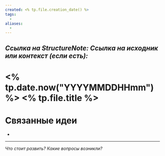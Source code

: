 ```yaml
---
created: <% tp.file.creation_date() %>
tags:
  - 
aliases:
  - 
---
```

*Ссылка на StructureNote:*
*Ссылка на исходник или контекст (если есть):*
-

# <% tp.date.now("YYYYMMDDHHmm") %> <% tp.file.title %>

# Связанные идеи

- 

---

*Что стоит развить? Какие вопросы возникли?*
